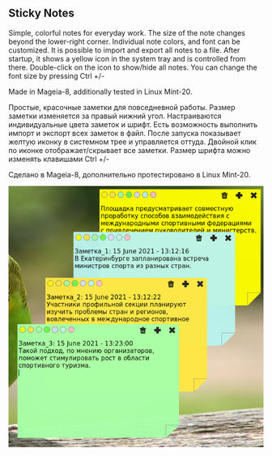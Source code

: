 Sticky Notes
--
Simple, colorful notes for everyday work. The size of the note changes beyond the lower-right corner. Individual note colors, and font can be customized. It is possible to import and export all notes to a file. After startup, it shows a yellow icon in the system tray and is controlled from there. Double-click on the icon to show/hide all notes. You can change the font size by pressing Ctrl +/-

Made in Mageia-8, additionally tested in Linux Mint-20.

Простые, красочные заметки для повседневной работы. Размер заметки изменяется за правый нижний угол. Настраиваются индивидуальные цвета заметок и шрифт. Есть возможность выполнить импорт и экспорт всех заметок в файл. После запуска показывает желтую иконку в системном трее и управляется оттуда. Двойной клик по иконке отображает/скрывает все заметки. Размер шрифта можно изменять клавишами Ctrl +/-

Сделано в Mageia-8, дополнительно протестировано в Linux Mint-20.

![](https://github.com/AKotov-dev/StickyNotes/blob/main/ScreenShot.png)
